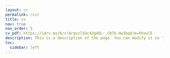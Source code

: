 ```yaml
---
layout: cv
permalink: /cv/
title: cv
nav: true
nav_order: 5
cv_pdf: https://1drv.ms/b/s!ArqvzlSUc42g4QL-_C07b-Hw3bqb?e=hhowlE
description: This is a description of the page. You can modify it in '_pages/cv.md'. You can also change or remove the top pdf download button.
toc:
  sidebar: left
---
```

